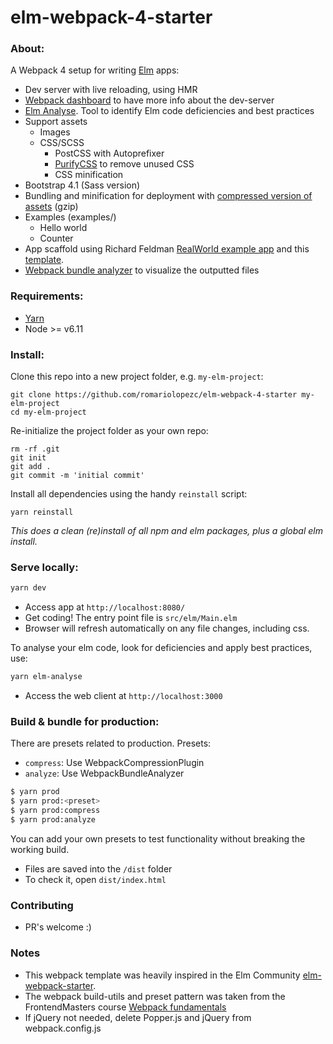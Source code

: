 # elm-webpack-4-starter

### About:
A Webpack 4 setup for writing [Elm](http://elm-lang.org/) apps:

* Dev server with live reloading, using HMR
* [Webpack dashboard](https://github.com/FormidableLabs/webpack-dashboard) to have more info about the dev-server
* [Elm Analyse](https://github.com/stil4m/elm-analyse). Tool to identify Elm code deficiencies and best practices
* Support assets
  * Images
  * CSS/SCSS
    * PostCSS with Autoprefixer
    * [PurifyCSS](https://github.com/purifycss/purifycss) to remove unused CSS
    * CSS minification
* Bootstrap 4.1 (Sass version)
* Bundling and minification for deployment with [compressed version of assets](https://github.com/webpack-contrib/compression-webpack-plugin) (gzip)
* Examples (examples/)
  - Hello world
  - Counter
* App scaffold using Richard Feldman [RealWorld example app](https://github.com/rtfeldman/elm-spa-example) and this [template](https://github.com/simon-larsson/elm-spa-template).
* [Webpack bundle analyzer](https://github.com/webpack-contrib/webpack-bundle-analyzer) to visualize the outputted files


### Requirements:
- [Yarn](https://yarnpkg.com/lang/en/docs/install/)
- Node >= v6.11

### Install:

Clone this repo into a new project folder, e.g. `my-elm-project`:
```
git clone https://github.com/romariolopezc/elm-webpack-4-starter my-elm-project
cd my-elm-project
```

Re-initialize the project folder as your own repo:
```
rm -rf .git
git init
git add .
git commit -m 'initial commit'
```

Install all dependencies using the handy `reinstall` script:
```
yarn reinstall
```
*This does a clean (re)install of all npm and elm packages, plus a global elm install.*


### Serve locally:
```sh
yarn dev
```
* Access app at `http://localhost:8080/`
* Get coding! The entry point file is `src/elm/Main.elm`
* Browser will refresh automatically on any file changes, including css.

To analyse your elm code, look for deficiencies and apply best practices, use:
```sh
yarn elm-analyse
```
* Access the web client at `http://localhost:3000`

### Build & bundle for production:

There are presets related to production.
Presets:
  - `compress`: Use WebpackCompressionPlugin
  - `analyze`:  Use WebpackBundleAnalyzer

```sh
$ yarn prod
$ yarn prod:<preset>
$ yarn prod:compress
$ yarn prod:analyze
```
You can add your own presets to test functionality without breaking the working build.

* Files are saved into the `/dist` folder
* To check it, open `dist/index.html`

### Contributing
- PR's welcome :)

### Notes
* This webpack template was heavily inspired in the Elm Community [elm-webpack-starter](https://github.com/elm-community/elm-webpack-starter).
* The webpack build-utils and preset pattern was taken from the FrontendMasters course [Webpack fundamentals](https://frontendmasters.com/courses/webpack-fundamentals/)
* If jQuery not needed, delete Popper.js and jQuery from webpack.config.js
